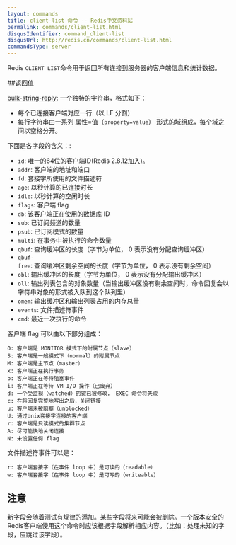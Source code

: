 ```yaml
---
layout: commands
title: client-list 命令 -- Redis中文资料站
permalink: commands/client-list.html
disqusIdentifier: command_client-list
disqusUrl: http://redis.cn/commands/client-list.html
commandsType: server
---
```


Redis `CLIENT LIST`命令用于返回所有连接到服务器的客户端信息和统计数据。

##返回值

[bulk-string-reply](/topics/protocol.html#bulk-string-reply): 一个独特的字符串，格式如下：

* 每个已连接客户端对应一行（以 LF 分割）
* 每行字符串由一系列 属性=值（`property=value`） 形式的域组成，每个域之间以空格分开。

下面是各字段的含义：:

* `id`: 唯一的64位的客户端ID(Redis 2.8.12加入)。
* `addr`: 客户端的地址和端口
* `fd`: 套接字所使用的文件描述符
* `age`: 以秒计算的已连接时长
* `idle`: 以秒计算的空闲时长
* `flags`: 客户端 flag
* `db`: 该客户端正在使用的数据库 ID
* `sub`: 已订阅频道的数量
* `psub`: 已订阅模式的数量
* `multi`: 在事务中被执行的命令数量
* `qbuf`: 查询缓冲区的长度（字节为单位， 0 表示没有分配查询缓冲区）
* `qbuf-free`: 查询缓冲区剩余空间的长度（字节为单位， 0 表示没有剩余空间）
* `obl`: 输出缓冲区的长度（字节为单位， 0 表示没有分配输出缓冲区）
* `oll`: 输出列表包含的对象数量（当输出缓冲区没有剩余空间时，命令回复会以字符串对象的形式被入队到这个队列里）
* `omem`: 输出缓冲区和输出列表占用的内存总量
* `events`: 文件描述符事件
* `cmd`: 最近一次执行的命令

客户端 flag 可以由以下部分组成：

	O: 客户端是 MONITOR 模式下的附属节点（slave）
	S: 客户端是一般模式下（normal）的附属节点
	M: 客户端是主节点（master）
	x: 客户端正在执行事务
	b: 客户端正在等待阻塞事件
	i: 客户端正在等待 VM I/O 操作（已废弃）
	d: 一个受监视（watched）的键已被修改， EXEC 命令将失败
	c: 在将回复完整地写出之后，关闭链接
	u: 客户端未被阻塞（unblocked）
	U: 通过Unix套接字连接的客户端
	r: 客户端是只读模式的集群节点
	A: 尽可能快地关闭连接
	N: 未设置任何 flag


文件描述符事件可以是：

	r: 客户端套接字（在事件 loop 中）是可读的（readable）
	w: 客户端套接字（在事件 loop 中）是可写的（writeable）


## 注意

新字段会随着测试有规律的添加。某些字段将来可能会被删除。一个版本安全的Redis客户端使用这个命令时应该根据字段解析相应内容。（比如：处理未知的字段，应跳过该字段）。
